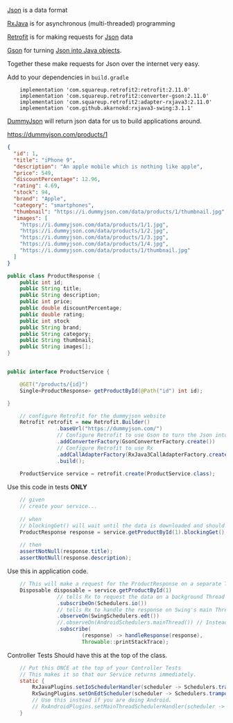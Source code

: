 [Json](json/json_format.md) is a data format

[RxJava](https://reactivex.io/) is for asynchronous (multi-threaded) programming

[Retrofit](https://square.github.io/retrofit/) is for making requests
for [Json](https://www.w3schools.com/whatis/whatis_json.asp) data

[Gson](https://github.com/google/gson) for turning [Json into Java objects]((json/gson.md)).

Together these make requests for Json over the internet very easy.

Add to your dependencies in `build.gradle`

```
    implementation 'com.squareup.retrofit2:retrofit:2.11.0'
    implementation 'com.squareup.retrofit2:converter-gson:2.11.0'
    implementation 'com.squareup.retrofit2:adapter-rxjava3:2.11.0'
    implementation 'com.github.akarnokd:rxjava3-swing:3.1.1'
```

[DummyJson](https://dummyjson.com/) will return json data for us to build applications around.

https://dummyjson.com/products/1

``` json
{
  "id": 1,
  "title": "iPhone 9",
  "description": "An apple mobile which is nothing like apple",
  "price": 549,
  "discountPercentage": 12.96,
  "rating": 4.69,
  "stock": 94,
  "brand": "Apple",
  "category": "smartphones",
  "thumbnail": "https://i.dummyjson.com/data/products/1/thumbnail.jpg",
  "images": [
    "https://i.dummyjson.com/data/products/1/1.jpg",
    "https://i.dummyjson.com/data/products/1/2.jpg",
    "https://i.dummyjson.com/data/products/1/3.jpg",
    "https://i.dummyjson.com/data/products/1/4.jpg",
    "https://i.dummyjson.com/data/products/1/thumbnail.jpg"
  ]
}
```

``` java
public class ProductResponse {
    public int id;
    public String title;
    public String description;
    public int price;
    public double discountPercentage;
    public double rating;
    public int stock
    public String brand;
    public String category;
    public String thumbnail;
    public String images[];
}
```

``` java

public interface ProductService {

    @GET("/products/{id}")
    Single<ProductResponse> getProductById(@Path("id") int id);

}

```

``` java 
    // configure Retrofit for the dummyjson website
    Retrofit retrofit = new Retrofit.Builder()
                .baseUrl("https://dummyjson.com/")
                // Configure Retrofit to use Gson to turn the Json into Objects
                .addConverterFactory(GsonConverterFactory.create())
                // Configure Retrofit to use Rx 
                .addCallAdapterFactory(RxJava3CallAdapterFactory.create())
                .build();
                
    ProductService service = retrofit.create(ProductService.class);
```

Use this code in tests **ONLY**

``` java 
    // given
    // create your service...
    
    // when
    // blockingGet() will wait until the data is downloaded and should only be used in tests.
    ProductResponse response = service.getProductById(1).blockingGet();
    
    // then
    assertNotNull(response.title);
    assertNotNull(response.description);
```

Use this in application code.

``` java 
    // This will make a request for the ProductResponse on a separate Thread.
    Disposable disposable = service.getProductById(1)
                // tells Rx to request the data on a background Thread
                .subscribeOn(Schedulers.io())
                // tells Rx to handle the response on Swing's main Thread
                .observeOn(SwingSchedulers.edt())
                //.observeOn(AndroidSchedulers.mainThread()) // Instead use this on Android only
                .subscribe(
                        (response) -> handleResponse(response),
                        Throwable::printStackTrace);
```

Controller Tests Should have this at the top of the class.

``` java
    // Put this ONCE at the top of your Controller Tests
    // This makes it so that our Service returns immediately.
    static {
        RxJavaPlugins.setIoSchedulerHandler(scheduler -> Schedulers.trampoline());
        RxSwingPlugins.setOnEdtScheduler(scheduler -> Schedulers.trampoline());
        // Use this instead if you are doing Android.
        // RxAndroidPlugins.setMainThreadSchedulerHandler(scheduler -> Schedulers.trampoline());
    }
```